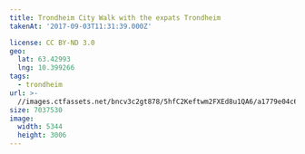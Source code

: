 ```yaml
---
title: Trondheim City Walk with the expats Trondheim
takenAt: '2017-09-03T11:31:39.000Z'

license: CC BY-ND 3.0
geo:
  lat: 63.42993
  lng: 10.399266
tags:
  - trondheim
url: >-
  //images.ctfassets.net/bncv3c2gt878/5hfC2Keftwm2FXEd8u1QA6/a1779e04c6aad5dd51b0b7fd2c175baf/trondheim-city-walk-with-the-expats-trondheim_36611471710_o
size: 7037530
image:
  width: 5344
  height: 3006
---
```

